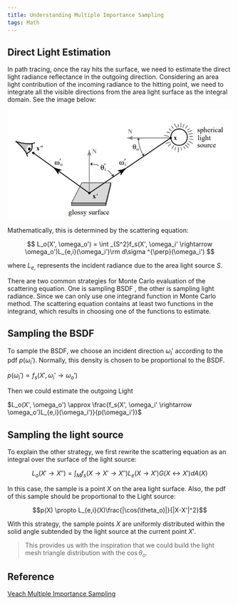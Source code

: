 ```yaml
---
title: Understanding Multiple Importance Sampling
tags: Math
---
```


## Direct Light Estimation
In path tracing, once the ray hits the surface, we need to estimate the direct light radiance reflectance in the outgoing direction. Considering an area light contribution of the incoming radiance to the hitting point, we need to integrate all the visible directions from the area light surface as the integral domain. See the image below:

![](post_img/understanding_multiple_importance_sampling/scattering_equation.png)

Mathematically, this is determined by the scattering equation:

$$ L_o(X', \omega_o') = \int _{S^2}f_s(X', \omega_i' \rightarrow \omega_o')L_{e,i}(\omega_i')\rm d\sigma ^{\perp}(\omega_i') $$

where $L_{e,}$ represents the incident radiance due to the area light source $S$.

There are two common strategies for Monte Carlo evaluation of the scattering equation. One is sampling BSDF , the other is sampling light radiance. Since we can only use one integrand function in Monte Carlo method. The scattering equation contains at least two functions in the integrand, which results in choosing one of the functions to estimate.

## Sampling the BSDF

To sample the BSDF, we choose an incident direction $\omega_i'$ according to the pdf $p(\omega_i')$.  Normally, this density is chosen to be proportional to the BSDF.

$p(\omega_i') \propto f_s(X', \omega_i' \rightarrow \omega_o')$

Then we could estimate the outgoing Light 

$L_o(X', \omega_o') \approx \frac{f_s(X', \omega_i' \rightarrow \omega_o')L_{e,i}(\omega_i')}{p(\omega_i')}$

## Sampling the light source
To explain the other strategy, we first rewrite the scattering equation as an integral over the surface of the light source:

$$L_o(X' \rightarrow X'') = \int_{M}f_s(X \rightarrow X' \rightarrow X'')L_e(X \rightarrow X')G(X \leftrightarrow X')dA(X)$$

In this case, the sample is a point $X$ on the area light surface. Also, the pdf of this sample should be proportional to the Light source:

$$p(X) \propto L_{e,i}(X)\frac{|\cos(\theta_o)|}{|X-X'|^2}$$

With this strategy, the sample points $X$ are uniformly distributed within the solid angle subtended by the light source at the current point $X'$. 

>This provides us with the inspiration that we could build the light mesh triangle distribution with the $\cos\theta_o$.

## Reference
[Veach Multiple Importance Sampling](https://graphics.stanford.edu/courses/cs348b-03/papers/veach-chapter9.pdf)
